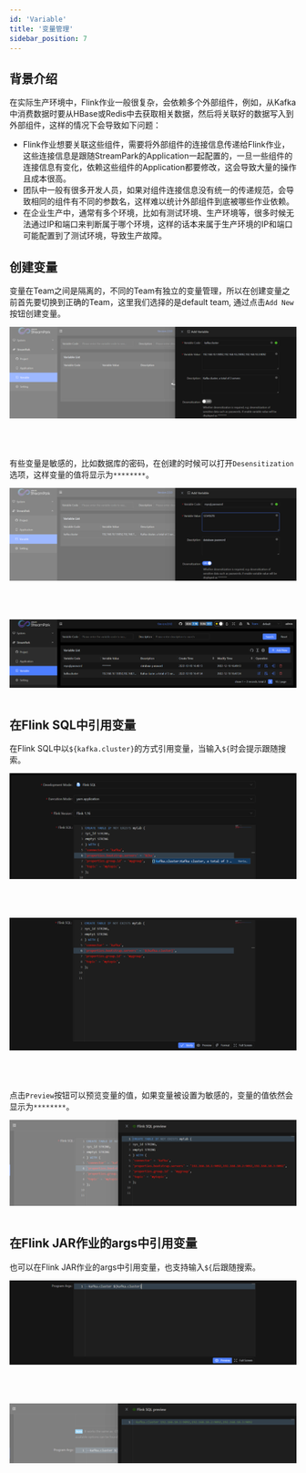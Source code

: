 ```yaml
---
id: 'Variable'
title: '变量管理'
sidebar_position: 7
---
```


## 背景介绍

在实际生产环境中，Flink作业一般很复杂，会依赖多个外部组件，例如，从Kafka中消费数据时要从HBase或Redis中去获取相关数据，然后将关联好的数据写入到外部组件，这样的情况下会导致如下问题：

- Flink作业想要关联这些组件，需要将外部组件的连接信息传递给Flink作业，这些连接信息是跟随StreamPark的Application一起配置的，一旦一些组件的连接信息有变化，依赖这些组件的Application都要修改，这会导致大量的操作且成本很高。
- 团队中一般有很多开发人员，如果对组件连接信息没有统一的传递规范，会导致相同的组件有不同的参数名，这样难以统计外部组件到底被哪些作业依赖。
- 在企业生产中，通常有多个环境，比如有测试环境、生产环境等，很多时候无法通过IP和端口来判断属于哪个环境，这样的话本来属于生产环境的IP和端口可能配置到了测试环境，导致生产故障。

## 创建变量

变量在Team之间是隔离的，不同的Team有独立的变量管理，所以在创建变量之前首先要切换到正确的Team，这里我们选择的是default team, 通过点击`Add New`按钮创建变量。

<img src="/doc/image/variable/create_variable.png"/><br></br><br></br>

有些变量是敏感的，比如数据库的密码，在创建的时候可以打开`Desensitization`选项，这样变量的值将显示为`********`。

<img src="/doc/image/variable/create_variable_desensitization.png"/><br></br><br></br>

<img src="/doc/image/variable/variable_list.png"/><br></br>

## 在Flink SQL中引用变量

在Flink SQL中以`${kafka.cluster}`的方式引用变量，当输入`${`时会提示跟随搜索。

<img src="/doc/image/variable/variable_flinksql_search.png"/><br></br><br></br>

<img src="/doc/image/variable/variable_flinksql_quote.png"/><br></br><br></br>

点击`Preview`按钮可以预览变量的值，如果变量被设置为敏感的，变量的值依然会显示为`********`。

<img src="/doc/image/variable/variable_flinksql_preview.png"/><br></br>

## 在Flink JAR作业的args中引用变量

也可以在Flink JAR作业的args中引用变量，也支持输入`${`后跟随搜索。

<img src="/doc/image/variable/variable_flinkjar_queto.png"/><br></br><br></br>

<img src="/doc/image/variable/variable_flinkjar_preview.png"/><br></br>
